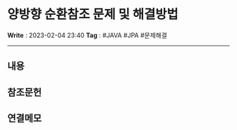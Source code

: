 # 양방향 순환참조 문제 및 해결방법
**Write** : 2023-02-04 23:40
**Tag** : #JAVA #JPA #문제해결 
***
## 내용

## 참조문헌

## 연결메모
